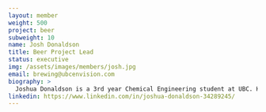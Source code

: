 ```yaml
---
layout: member
weight: 500
project: beer
subweight: 10
name: Josh Donaldson
title: Beer Project Lead
status: executive
img: /assets/images/members/josh.jpg
email: brewing@ubcenvision.com
biography: >
  Joshua Donaldson is a 3rd year Chemical Engineering student at UBC. He is currently the project lead of the CHBeer project where he is working with his team to design a fully-automated brewing system that can be controlled by your phone. He got involved with the project last January when it was first started. Josh attended the 2017 AiChE conference in Minneapolis last October where he, Shams, Siang and Athanasios presented the CHBeer project to over 100 other students from around the North America. Josh has been passionate about entrepreneurship since a young age when he started his own freelance media company and is currently an executive at Innovation Onboard where he is acting as the Media Coordinator. Favorite breweries include Four Winds, Central City, and Postmark! CHeers! 
linkedin: https://www.linkedin.com/in/joshua-donaldson-34289245/
---
```

